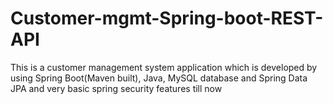 # Customer-mgmt-Spring-boot-REST-API
This is a customer management system application which is developed by using Spring Boot(Maven built), Java, MySQL database and Spring Data JPA and very basic spring security features till now
